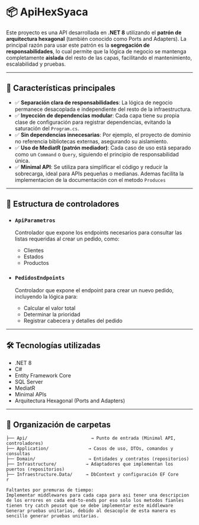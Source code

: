 # 📦 ApiHexSyaca

Este proyecto es una API desarrollada en **.NET 8** utilizando el **patrón de arquitectura hexagonal** (también conocido como Ports and Adapters). La principal razón para usar este patrón es la **segregación de responsabilidades**, lo cual permite que la lógica de negocio se mantenga completamente **aislada** del resto de las capas, facilitando el mantenimiento, escalabilidad y pruebas.

---

## 🧩 Características principales

- ✅ **Separación clara de responsabilidades**: La lógica de negocio permanece desacoplada e independiente del resto de la infraestructura.
- ✅ **Inyección de dependencias modular**: Cada capa tiene su propia clase de configuración para registrar dependencias, evitando la saturación del `Program.cs`.
- ✅ **Sin dependencias innecesarias**: Por ejemplo, el proyecto de dominio no referencia bibliotecas externas, asegurando su aislamiento.
- ✅ **Uso de MediatR (patrón mediador)**: Cada caso de uso está separado como un `Command` o `Query`, siguiendo el principio de responsabilidad única.
- ✅ **Minimal API**: Se utiliza para simplificar el código y reducir la sobrecarga, ideal para APIs pequeñas o medianas. Ademas facilita la implementacion de la documentación con el metodo `Produces`

---

## 🚀 Estructura de controladores

- ### `ApiParametros`
  Controlador que expone los endpoints necesarios para consultar las listas requeridas al crear un pedido, como:
  - Clientes
  - Estados
  - Productos

- ### `PedidosEndpoints`
  Controlador que expone el endpoint para crear un nuevo pedido, incluyendo la lógica para:
  - Calcular el valor total
  - Determinar la prioridad
  - Registrar cabecera y detalles del pedido

---

## 🛠️ Tecnologías utilizadas

- .NET 8
- C#
- Entity Framework Core
- SQL Server
- MediatR
- Minimal APIs
- Arquitectura Hexagonal (Ports and Adapters)

---

## 📁 Organización de carpetas

```plaintext
├── Api/                        → Punto de entrada (Minimal API, controladores)
├── Application/               → Casos de uso, DTOs, comandos y consultas
├── Domain/                    → Entidades y contratos (repositorios)
├── Infrastructure/           → Adaptadores que implementan los puertos (repositorios)
├── Infraestructure.Data/     → DbContext y configuración EF Core
r

Faltantes por premuras de tiempo:
Implementar middlewares para cada capa para asi tener una descripcion de los errores en cada end-to-ends por eso solo los metodos fianles tienen try catch peusot que se debe implementar este middleware
Generar pruebas unitarias, debido al desacople de esta manera es sencillo generar pruebas unitarias.

